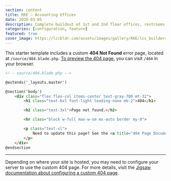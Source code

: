 ```yaml
---
section: content
title: RKE – Accounting Offices
date: 2020-03-05
description: Complete buildout of 1st and 2nd floor offices, restrooms and kitchen.
categories: [configuration, feature]
featured: true
cover_image: https://lccbldr.com/assets/images/gallery/RKE/lcc_builders_gallery_1.jpg
---
```


This starter template includes a custom __404 Not Found__ error page, located at `/source/404.blade.php`. [To preview the 404 page](/404), you can visit `/404` in your browser.

```html
<!-- source/404.blade.php -->

@extends('_layouts.master')

@section('body')
    <div class="flex flex-col items-center text-gray-700 mt-32">
        <h1 class="text-6xl font-light leading-none mb-2">404</h1>

        <h2 class="text-3xl">Page not found.</h2>

        <hr class="block w-full max-w-sm mx-auto border my-8">

        <p class="text-xl">
            Need to update this page? See the <a title="404 Page Documentation" href="https://jigsaw.tighten.co/docs/custom-404-page/">Jigsaw documentation</a>.
        </p>
    </div>
@endsection
```

---

Depending on where your site is hosted, you may need to configure your server to use the custom 404 page. For more details, visit the [Jigsaw documentation about configuring a custom 404 page](https://jigsaw.tighten.co/docs/custom-404-page/).
